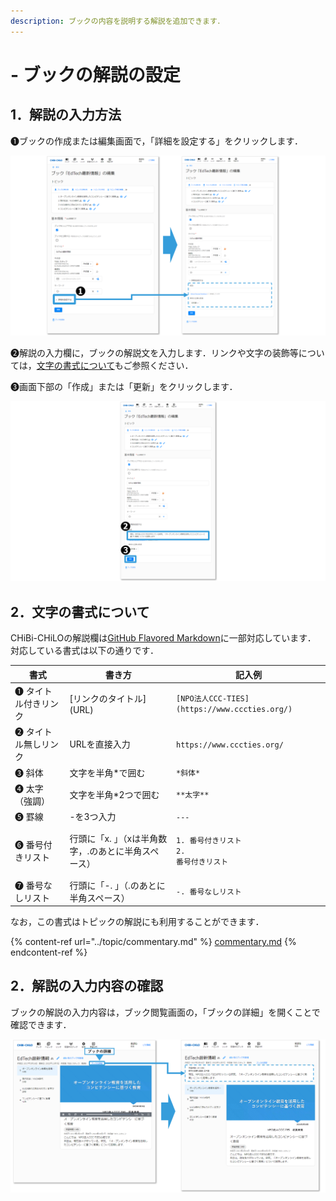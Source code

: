 ```yaml
---
description: ブックの内容を説明する解説を追加できます．
---
```


# - ブックの解説の設定

## 1．解説の入力方法

❶ブックの作成または編集画面で，「詳細を設定する」をクリックします．

![](<../.gitbook/assets/book-commentary_01.png>)

❷解説の入力欄に，ブックの解説文を入力します．リンクや文字の装飾等については，[文字の書式について](commentary.md#nonitsuite)もご参照ください．

❸画面下部の「作成」または「更新」をクリックします．

![](<../.gitbook/assets/book-commentary_02.png>)

## 2．文字の書式について

CHiBi-CHiLOの解説欄は[GitHub Flavored Markdown](https://github.github.com/gfm/)に一部対応しています．\
対応している書式は以下の通りです．

| 書式        | 書き方               | 記入例                                                       |
| --------- | ----------------- | --------------------------------------------------------- |
| ❶ タイトル付きリンク     | \[リンクのタイトル]\(URL) | `[NPO法人CCC-TIES](https://www.cccties.org/)`                         |
| ❷ タイトル無しリンク | URLを直接入力            | `https://www.cccties.org/`                                |
| ❸ 斜体      | 文字を半角\*で囲む        | `*斜体*`                                                    |
| ❹ 太字（強調）  | 文字を半角\*2つで囲む      | `**太字**`                                                  |
| ❺ 罫線      | -を3つ入力            | `---`                                                     |
| ❻ 番号付きリスト | 行頭に「x. 」（xは半角数字，.のあとに半角スペース）   | <p><code>1. 番号付きリスト</code><br><code>2. 番号付きリスト</code></p> |
| ❼ 番号なしリスト | 行頭に「-. 」（.のあとに半角スペース）      | `-. 番号なしリスト`                                              |

なお，この書式はトピックの解説にも利用することができます．

{% content-ref url="../topic/commentary.md" %}
[commentary.md](../topic/commentary.md)
{% endcontent-ref %}

## 2．解説の入力内容の確認

ブックの解説の入力内容は，ブック閲覧画面の，「ブックの詳細」を開くことで確認できます．

![](<../.gitbook/assets/book-commentary_03.png>)
